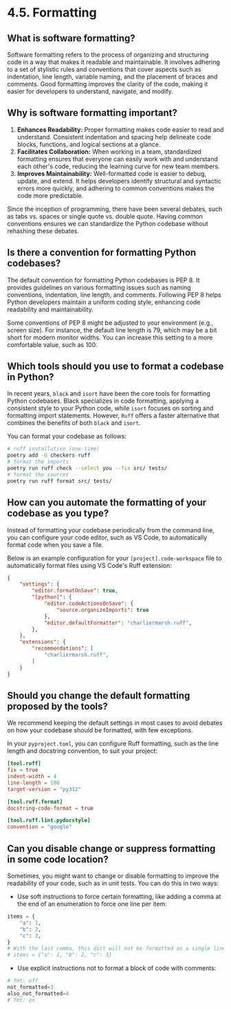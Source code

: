 # 4.5. Formatting

## What is software formatting?

Software formatting refers to the process of organizing and structuring code in a way that makes it readable and maintainable. It involves adhering to a set of stylistic rules and conventions that cover aspects such as indentation, line length, variable naming, and the placement of braces and comments. Good formatting improves the clarity of the code, making it easier for developers to understand, navigate, and modify.

## Why is software formatting important?

1. **Enhances Readability:** Proper formatting makes code easier to read and understand. Consistent indentation and spacing help delineate code blocks, functions, and logical sections at a glance.
2. **Facilitates Collaboration:** When working in a team, standardized formatting ensures that everyone can easily work with and understand each other's code, reducing the learning curve for new team members.
3. **Improves Maintainability:** Well-formatted code is easier to debug, update, and extend. It helps developers identify structural and syntactic errors more quickly, and adhering to common conventions makes the code more predictable.

Since the inception of programming, there have been several debates, such as tabs vs. spaces or single quote vs. double quote. Having common conventions ensures we can standardize the Python codebase without rehashing these debates.

## Is there a convention for formatting Python codebases?

The default convention for formatting Python codebases is PEP 8. It provides guidelines on various formatting issues such as naming conventions, indentation, line length, and comments. Following PEP 8 helps Python developers maintain a uniform coding style, enhancing code readability and maintainability.

Some conventions of PEP 8 might be adjusted to your environment (e.g., screen size). For instance, the default line length is 79, which may be a bit short for modern monitor widths. You can increase this setting to a more comfortable value, such as 100.

## Which tools should you use to format a codebase in Python?

In recent years, `black` and `isort` have been the core tools for formatting Python codebases. Black specializes in code formatting, applying a consistent style to your Python code, while `isort` focuses on sorting and formatting import statements. However, `Ruff` offers a faster alternative that combines the benefits of both `black` and `isort`.

You can format your codebase as follows:

```bash
# ruff installation (one-time)
poetry add -G checkers ruff
# format the imports
poetry run ruff check --select you --fix src/ tests/
# format the sources
poetry run ruff format src/ tests/
```

## How can you automate the formatting of your codebase as you type?

Instead of formatting your codebase periodically from the command line, you can configure your code editor, such as VS Code, to automatically format code when you save a file.

Below is an example configuration for your `[project].code-workspace` file to automatically format files using VS Code's Ruff extension:

```json
{
	"settings": {
		"editor.formatOnSave": true,
		"[python]": {
			"editor.codeActionsOnSave": {
				"source.organizeImports": true
			},
			"editor.defaultFormatter": "charliermarsh.ruff",
		},
	},
	"extensions": {
		"recommendations": [
			"charliermarsh.ruff",
		]
	}
}
```

## Should you change the default formatting proposed by the tools?

We recommend keeping the default settings in most cases to avoid debates on how your codebase should be formatted, with few exceptions.

In your `pyproject.toml`, you can configure Ruff formatting, such as the line length and docstring convention, to suit your project:

```toml
[tool.ruff]
fix = true
indent-width = 4
line-length = 100
target-version = "py312"

[tool.ruff.format]
docstring-code-format = true

[tool.ruff.lint.pydocstyle]
convention = "google"
```

## Can you disable change or suppress formatting in some code location?

Sometimes, you might want to change or disable formatting to improve the readability of your code, such as in unit tests. You can do this in two ways:

- Use soft instructions to force certain formatting, like adding a comma at the end of an enumeration to force one line per item:

```python
items = {
    "a": 1,
    "b": 2,
    "c": 3,
}
# With the last comma, this dict will not be formatted as a single line:
# items = {"a": 1, "b": 2, "c": 3}
```

- Use explicit instructions not to format a block of code with comments:

```python
# fmt: off
not_formatted=3
also_not_formatted=4
# fmt: on
```